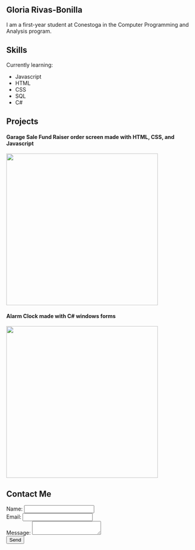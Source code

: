 ## Gloria Rivas-Bonilla

I am a first-year student at Conestoga in the Computer Programming and Analysis program.

## Skills

Currently learning:
- Javascript
- HTML
- CSS
- SQL
- C#

## Projects

<figcaption>
  <h4>Garage Sale Fund Raiser order screen made with HTML, CSS, and Javascript</h4>
</figcaption>
<img src="https://user-images.githubusercontent.com/102302853/159956599-3220eb66-3f1d-41ac-bfad-8eb0485e130e.png" width="400">


<figcaption>
  <h4>Alarm Clock made with C# windows forms</h4>
</figcaption>
<img src="https://user-images.githubusercontent.com/102302853/159958048-702f4aa4-0913-41af-8681-64987d9d8bb3.png" width="400">

## Contact Me

<form>
  <label>Name: </label>
  <input type="text">
  <br>
  <label>Email: </label>
  <input type="email">
  <br>
  <label>Message: </label>
  <textarea></textarea>
  <br>
  <button type="submit">Send</button>
</form>
